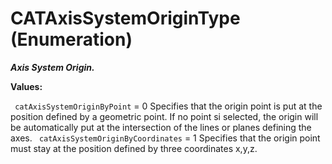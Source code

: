 # CATAxisSystemOriginType (Enumeration)

**_Axis System Origin._**

**Values:**

` catAxisSystemOriginByPoint`      = 0 Specifies that the origin point is put at the position defined by a geometric point. If no point si selected, the origin will be automatically put at the intersection of the lines or planes defining the axes.
` catAxisSystemOriginByCoordinates`      = 1 Specifies that the origin point must stay at the position defined by three coordinates x,y,z.